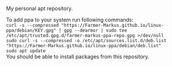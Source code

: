My personal apt repository. <br />

To add ppa to your system run following commands: <br />
`curl -s --compressed "https://Farmer-Markus.github.io/linux-ppa/debian/KEY.gpg" | gpg --dearmor | sudo tee /etc/apt/trusted.gpg.d/farmer-markus-ppa-repo.gpg >/dev/null` <br />
`sudo curl -s --compressed -o /etc/apt/sources.list.d/deb.list "https://Farmer-Markus.github.io/linux-ppa/debian/deb.list"` <br />
`sudo apt update` <br />
You should be able to install packages from this repository. <br />

